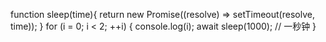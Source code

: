 function sleep(time){
    return new Promise((resolve) => setTimeout(resolve, time));
}
for (i = 0; i < 2; ++i) {
    console.log(i);
    await sleep(1000);  // 一秒钟
}